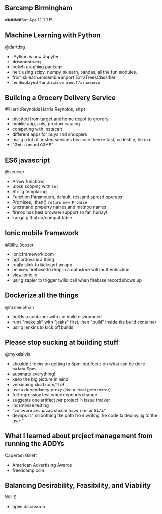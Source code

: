 Barcamp Birmingham
------------------
######Sat Apr 18 2015

Machine Learning with Python
----------------------------
@dartdog

- iPython is now Jupyter.
- drivendata.org
- bokeh graphing package
- he's using scipy, numpy, sklearn, pandas, all the fun modules.
- from sklearn.emsemble import ExtraTreesClassifier
- he displayed the discision tree. It's massive


Building a Grocery Delivery Service
-----------------------------------
@HarrisReynolds
Harris Reynolds, shipt

- pivotted from target and home depot to grocery
- mobile app, apis, product catalog
- competing with instacart
- different apps for buys and shoppers
- using a lot of hosted services because they're fast, codeship, heroku
- "Get it tested ASAP"


ES6 javascript
--------------
@scurker

- Arrow functions
- Block scoping with `let`
- String templating
- Function Parameters, default, rest and spread operator
- Promises, .then() `return new Promise`
- Shorthand property names and method names
- firefox has best browser support so far, hurray!
- kanga.github.io/compat-table


Ionic mobile framework
----------------------
@Billy_Boozer

- ionicframework.com
- ngCordova is a thing
- really slick to kickstart an app
- he uses firebase to drop in a datastore with authentication
- view.ionic.io
- using zapier to trigger twilio call when firebase record shows up.


Dockerize all the things
------------------------
@itsmenathan

- builds a container with the build environment
- runs "make.sh" with "jenks" first, then "build" inside the build container
- using jenkins to kick off builds


Please stop sucking at building stuff
-------------------------------------
@mykelalvis

- shouldn't focus on getting to 5pm, but focus on what can be done before 5pm
- automate everything!
- keep the big picture in mind
- versioning xkcd.com/1179
- use a dependancy proxy (like a local gem mirror)
- full regression test when depends change
- suggests one artifact per project in issue tracker
- incentivise testing
- "software and pizza should have similar SLAs"
- devops is" smoothing the path from writing the code to deploying to the user."

What I learned about project management from running the ADDYs
--------------------------------------------------------------
Caperton Gillett

- American Advertising Awards
- freedcamp.com


Balancing Desirability, Feasibility, and Viability
--------------------------------------------------
Will S

- open discussion

